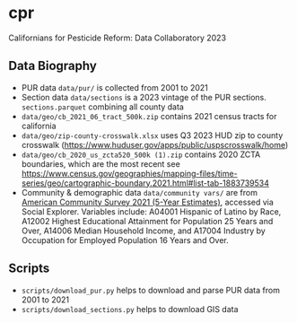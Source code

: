 # cpr
Californians for Pesticide Reform: Data Collaboratory 2023


## Data Biography
- PUR data `data/pur/` is collected from 2001 to 2021
- Section data `data/sections` is a 2023 vintage of the PUR sections. `sections.parquet` combining all county data
- `data/geo/cb_2021_06_tract_500k.zip` contains 2021 census tracts for california
- `data/geo/zip-county-crosswalk.xlsx` uses Q3 2023 HUD zip to county crosswalk (https://www.huduser.gov/apps/public/uspscrosswalk/home)
- `data/geo/cb_2020_us_zcta520_500k (1).zip` contains 2020 ZCTA boundaries, which are the most recent see https://www.census.gov/geographies/mapping-files/time-series/geo/cartographic-boundary.2021.html#list-tab-1883739534
- Community & demographic data `data/community vars/` are from [American Community Survey 2021 (5-Year Estimates)](https://www.socialexplorer.com/data/ACS2021_5yr/metadata/), accessed via Social Explorer. Variables include: A04001 Hispanic of Latino by Race, A12002 Highest Educational Attainment for Population 25 Years and Over, A14006 Median Household Income, and A17004 Industry by Occupation for Employed Population 16 Years and Over. 

## Scripts
- `scripts/download_pur.py` helps to download and parse PUR data from 2001 to 2021
- `scripts/download_sections.py` helps to download GIS data
